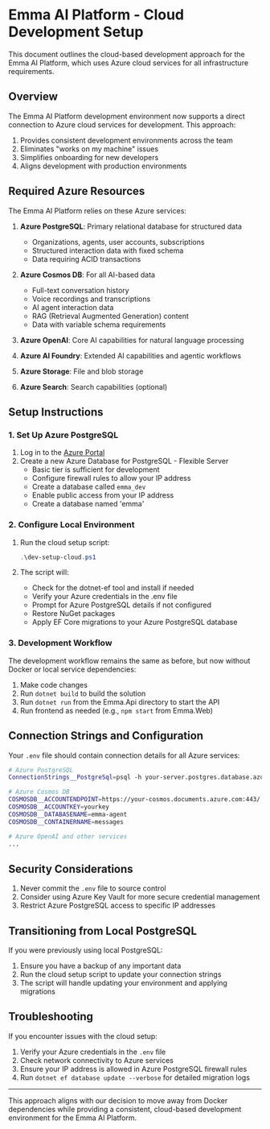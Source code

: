 # Emma AI Platform - Cloud Development Setup

This document outlines the cloud-based development approach for the Emma AI Platform, which uses Azure cloud services for all infrastructure requirements.

## Overview

The Emma AI Platform development environment now supports a direct connection to Azure cloud services for development. This approach:

1. Provides consistent development environments across the team
2. Eliminates "works on my machine" issues
3. Simplifies onboarding for new developers
4. Aligns development with production environments

## Required Azure Resources

The Emma AI Platform relies on these Azure services:

1. **Azure PostgreSQL**: Primary relational database for structured data
   - Organizations, agents, user accounts, subscriptions
   - Structured interaction data with fixed schema
   - Data requiring ACID transactions

2. **Azure Cosmos DB**: For all AI-based data
   - Full-text conversation history
   - Voice recordings and transcriptions
   - AI agent interaction data
   - RAG (Retrieval Augmented Generation) content
   - Data with variable schema requirements

3. **Azure OpenAI**: Core AI capabilities for natural language processing

4. **Azure AI Foundry**: Extended AI capabilities and agentic workflows

5. **Azure Storage**: File and blob storage
6. **Azure Search**: Search capabilities (optional)

## Setup Instructions

### 1. Set Up Azure PostgreSQL

1. Log in to the [Azure Portal](https://portal.azure.com)
2. Create a new Azure Database for PostgreSQL - Flexible Server
   - Basic tier is sufficient for development
   - Configure firewall rules to allow your IP address
   - Create a database called `emma_dev`
   - Enable public access from your IP address
   - Create a database named 'emma'

### 2. Configure Local Environment

1. Run the cloud setup script:
   ```powershell
   .\dev-setup-cloud.ps1
   ```

2. The script will:
   - Check for the dotnet-ef tool and install if needed
   - Verify your Azure credentials in the .env file
   - Prompt for Azure PostgreSQL details if not configured
   - Restore NuGet packages
   - Apply EF Core migrations to your Azure PostgreSQL database

### 3. Development Workflow

The development workflow remains the same as before, but now without Docker or local service dependencies:

1. Make code changes
2. Run `dotnet build` to build the solution
3. Run `dotnet run` from the Emma.Api directory to start the API
4. Run frontend as needed (e.g., `npm start` from Emma.Web)

## Connection Strings and Configuration

Your `.env` file should contain connection details for all Azure services:

```bash
# Azure PostgreSQL
ConnectionStrings__PostgreSql=psql -h your-server.postgres.database.azure.com -U your_username -d emma_dev;Username=yourusername;Password=yourpassword;SslMode=Require

# Azure Cosmos DB
COSMOSDB__ACCOUNTENDPOINT=https://your-cosmos.documents.azure.com:443/
COSMOSDB__ACCOUNTKEY=yourkey
COSMOSDB__DATABASENAME=emma-agent
COSMOSDB__CONTAINERNAME=messages

# Azure OpenAI and other services
...
```

## Security Considerations

1. Never commit the `.env` file to source control
2. Consider using Azure Key Vault for more secure credential management
3. Restrict Azure PostgreSQL access to specific IP addresses

## Transitioning from Local PostgreSQL

If you were previously using local PostgreSQL:

1. Ensure you have a backup of any important data
2. Run the cloud setup script to update your connection strings
3. The script will handle updating your environment and applying migrations

## Troubleshooting

If you encounter issues with the cloud setup:

1. Verify your Azure credentials in the `.env` file
2. Check network connectivity to Azure services
3. Ensure your IP address is allowed in Azure PostgreSQL firewall rules
4. Run `dotnet ef database update --verbose` for detailed migration logs

---

This approach aligns with our decision to move away from Docker dependencies while providing a consistent, cloud-based development environment for the Emma AI Platform.
